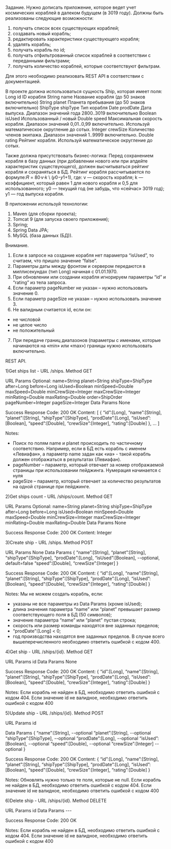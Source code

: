 Задание.
Нужно дописать приложение, которое ведет учет космических кораблей в 
далеком будущем (в 3019 году). Должны быть реализованы следующие 
возможности:
1. получать список всех существующих кораблей;
2. создавать новый корабль;
3. редактировать характеристики существующего корабля;
4. удалять корабль;
5. получать корабль по id;
6. получать отфильтрованный список кораблей в соответствии с 
переданными фильтрами;
7. получать количество кораблей, которые соответствуют фильтрам.

Для этого необходимо реализовать REST API в соответствии с 
документацией. 

В проекте должна использоваться сущность Ship, которая имеет поля:
Long id ID корабля
String name Название корабля (до 50 знаков включительно)
String planet Планета пребывания (до 50 знаков включительно)
ShipType shipType Тип корабля
Date prodDate Дата выпуска. Диапазон значений года 2800..3019 включительно
Boolean isUsed Использованный / новый
Double speed Максимальная скорость корабля. Диапазон значений 0,01..0,99 включительно. Используй математическое округление до сотых.
Integer crewSize Количество членов экипажа. Диапазон значений 1..9999 включительно.
Double rating Рейтинг корабля. Используй математическое округление до сотых.

Также должна присутствовать бизнес-логика:
Перед сохранением корабля в базу данных (при добавлении нового или при апдейте характеристик существующего), должен высчитываться рейтинг корабля и сохраняться в БД. Рейтинг корабля рассчитывается по 
формуле:𝑅 = 80·𝑣·𝑘 \ (𝑦0−𝑦1+1), где:
v — скорость корабля;
k — коэффициент, который равен 1 для нового корабля и 0,5 для 
использованного;
y0 — текущий год (не забудь, что «сейчас» 3019 год);
y1 — год выпуска корабля.

В приложении используй технологии:
1. Maven (для сборки проекта);
2. Tomcat 9 (для запуска своего приложения);
3. Spring;
4. Spring Data JPA;
5. MySQL (база данных (БД)). 

Внимание.
1. Если в запросе на создание корабля нет параметра “isUsed”, то считаем, что пришло значение “false”.
2. Параметры даты между фронтом и сервером передаются в миллисекундах (тип Long) начиная с 01.01.1970.
3. При обновлении или создании корабля игнорируем параметры “id” и “rating” из тела запроса.
4. Если параметр pageNumber не указан – нужно использовать значение 0.
5. Если параметр pageSize не указан – нужно использовать значение 3.
6. Не валидным считается id, если он:
- не числовой
- не целое число
- не положительный
7. При передаче границ диапазонов (параметры с именами, которые начинаются на «min» или «max») границы нужно использовать включительно.

REST API.

1)Get ships list - 
URL /ships. Method GET

URL Params Optional:
name=String
planet=String
shipType=ShipType
after=Long
before=Long
isUsed=Boolean
minSpeed=Double
maxSpeed=Double
minCrewSize=Integer
maxCrewSize=Integer
minRating=Double
maxRating=Double
order=ShipOrder
pageNumber=Integer
pageSize=Integer
Data Params None

Success Response Code: 200 OK
Content: [
{
 “id”:[Long],
 “name”:[String],
 “planet”:[String],
 “shipType”:[ShipType],
 “prodDate”:[Long],
 “isUsed”:[Boolean],
 “speed”:[Double], 
 “crewSize”:[Integer], 
 “rating”:[Double]
},
…
]

Notes: 
- Поиск по полям name и planet происходить по частичному соответствию. Например, если в БД есть корабль с именем «Левиафан», а параметр name задан как «иа» - такой корабль 
должен отображаться в результатах (Левиафан).
- pageNumber – параметр, который отвечает за номер отображаемой страницы при использовании пейджинга. Нумерация начинается с нуля
- pageSize – параметр, который отвечает за количество результатов на одной странице при пейджинге.
 
2)Get ships count - 
URL /ships/count. Method GET

URL Params Optional:
name=String
planet=String
shipType=ShipType
after=Long
before=Long
isUsed=Boolean
minSpeed=Double
maxSpeed=Double
minCrewSize=Integer
maxCrewSize=Integer
minRating=Double
maxRating=Double
Data Params None

Success Response Code: 200 OK
Content: Integer

3)Create ship - 
URL /ships. Method POST

URL Params None
Data Params {
 “name”:[String],
 “planet”:[String],
 “shipType”:[ShipType],
 “prodDate”:[Long],
 “isUsed”:[Boolean], --optional, default=false
 “speed”:[Double], 
 “crewSize”:[Integer]
}

Success Response Code: 200 OK
Content: {
 “id”:[Long],
 “name”:[String],
 “planet”:[String],
 “shipType”:[ShipType],
 “prodDate”:[Long],
 “isUsed”:[Boolean],
 “speed”:[Double], 
 “crewSize”:[Integer], 
 “rating”:[Double]
}

Notes: Мы не можем создать корабль, если:
- указаны не все параметры из Data Params (кроме isUsed);
- длина значения параметра “name” или “planet” превышает 
размер соответствующего поля в БД (50 символов);
- значение параметра “name” или “planet” пустая строка;
- скорость или размер команды находятся вне заданных 
пределов;
- “prodDate”:[Long] < 0;
- год производства находятся вне заданных пределов.
В случае всего вышеперечисленного необходимо ответить 
ошибкой с кодом 400.

4)Get ship - 
URL /ships/{id}.
Method GET

URL Params id
Data Params None

Success Response Code: 200 OK
Content: {
 “id”:[Long],
 “name”:[String],
 “planet”:[String],
 “shipType”:[ShipType],
 “prodDate”:[Long],
 “isUsed”:[Boolean],
 “speed”:[Double], 
 “crewSize”:[Integer], 
 “rating”:[Double]
}

Notes: Если корабль не найден в БД, необходимо ответить ошибкой с кодом 404.
Если значение id не валидное, необходимо ответить ошибкой с кодом 400

5)Update ship - 
URL /ships/{id}.
Method POST

URL Params id

Data Params {
 “name”:[String], --optional
 “planet”:[String], --optional
 “shipType”:[ShipType], --optional
 “prodDate”:[Long], --optional
 “isUsed”:[Boolean], --optional
 “speed”:[Double], --optional
 “crewSize”:[Integer] --optional
}

Success Response Code: 200 OK
Content: {
 “id”:[Long],
 “name”:[String],
 “planet”:[String],
 “shipType”:[ShipType],
 “prodDate”:[Long],
 “isUsed”:[Boolean],
 “speed”:[Double], 
 “crewSize”:[Integer], 
 “rating”:[Double]
}

Notes: Обновлять нужно только те поля, которые не null.
Если корабль не найден в БД, необходимо ответить ошибкой с кодом 404.
Если значение id не валидное, необходимо ответить ошибкой с кодом 400

6)Delete ship - 
URL /ships/{id}.
Method DELETE

URL Params id
Data Params ---

Success Response Code: 200 OK

Notes: Если корабль не найден в БД, необходимо ответить ошибкой с кодом 404.
Если значение id не валидное, необходимо ответить ошибкой с кодом 400
